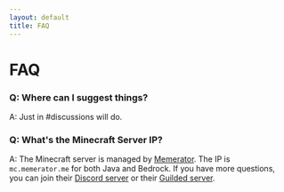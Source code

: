 ```yaml
---
layout: default
title: FAQ
---
```


# FAQ

### Q: Where can I suggest things?
A: Just in #discussions will do.

### Q: What's the Minecraft Server IP?
A: The Minecraft server is managed by [Memerator](https://memerator.me). The IP is `mc.memerator.me` for both Java and Bedrock.
If you have more questions, you can join their [Discord server](https://discord.gg/FTbqVYr) or their [Guilded server](https://guilded.gg/memerator).


